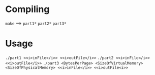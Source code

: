# Compiling
`make` ==> `part1*` `part2*` `part3*`

# Usage
`./part1 <<i>inFile</i>> <<i>outFile</i>>`
`./part2 <<i>inFile</i>> <<i>outFile</i>>`
`./part3 <BytesPerPage> <SizeOfVirtualMemory> <SizeOfPhysicalMemory> <<i>inFile</i>> <<i>outFile<i>>`
